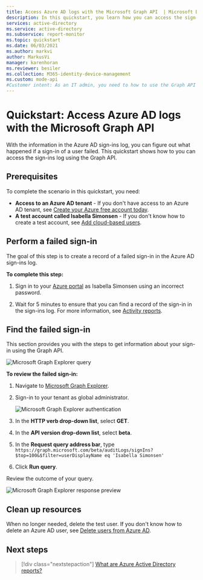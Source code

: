 ```yaml
---
title: Access Azure AD logs with the Microsoft Graph API  | Microsoft Docs
description: In this quickstart, you learn how you can access the sign-ins log using the Graph API.
services: active-directory
ms.service: active-directory
ms.subservice: report-monitor
ms.topic: quickstart
ms.date: 06/03/2021
ms.author: markvi
author: MarkusVi
manager: karenhoran
ms.reviewer: besiler
ms.collection: M365-identity-device-management
ms.custom: mode-api
#Customer intent: As an IT admin, you need to how to use the Graph API to access the log files so that you can fix issues.
---
```

# Quickstart: Access Azure AD logs with the Microsoft Graph API 

With the information in the Azure AD sign-ins log, you can figure out what happened if a sign-in of a user failed. This quickstart shows how to you can access the sign-ins log using the Graph API.


## Prerequisites

To complete the scenario in this quickstart, you need:

- **Access to an Azure AD tenant** - If you don't have access to an Azure AD tenant, see [Create your Azure free account today](https://azure.microsoft.com/free/?WT.mc_id=A261C142F). 
- **A test account called Isabella Simonsen** - If you don't know how to create a test account, see [Add cloud-based users](../fundamentals/add-users-azure-active-directory.md#add-a-new-user).


## Perform a failed sign-in

The goal of this step is to create a record of a failed sign-in in the Azure AD sign-ins log.

**To complete this step:**

1. Sign in to your [Azure portal](https://portal.azure.com/) as Isabella Simonsen using an incorrect password.

2. Wait for 5 minutes to ensure that you can find a record of the sign-in in the sign-ins log. For more information, see [Activity reports](reference-reports-latencies.md#activity-reports).



## Find the failed sign-in

This section provides you with the steps to get information about your sign-in using the Graph API.

 ![Microsoft Graph Explorer query](./media/quickstart-access-log-with-graph-api/graph-explorer-query.png)   

**To review the failed sign-in:**

1. Navigate to [Microsoft Graph Explorer](https://developer.microsoft.com/en-us/graph/graph-explorer).

2. Sign-in to your tenant as global administrator.

    ![Microsoft Graph Explorer authentication](./media/quickstart-access-log-with-graph-api/graph-explorer-authentication.png)   

3. In the **HTTP verb drop-down list**, select **GET**.

4. In the **API version drop-down list**, select **beta**.

5. In the **Request query address bar**, type `https://graph.microsoft.com/beta/auditLogs/signIns?$top=100&$filter=userDisplayName eq 'Isabella Simonsen'`
 
6. Click **Run query**.

Review the outcome of your query.

 ![Microsoft Graph Explorer response preview](./media/quickstart-access-log-with-graph-api/response-preview.png)   


## Clean up resources

When no longer needed, delete the test user. If you don't know how to delete an Azure AD user, see [Delete users from Azure AD](../fundamentals/add-users-azure-active-directory.md#delete-a-user).

## Next steps

> [!div class="nextstepaction"]
> [What are Azure Active Directory reports?](overview-reports.md)
